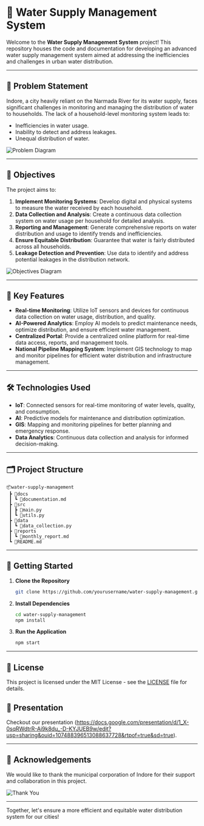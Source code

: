 
# 🌊 Water Supply Management System

Welcome to the **Water Supply Management System** project! This repository houses the code and documentation for developing an advanced water supply management system aimed at addressing the inefficiencies and challenges in urban water distribution.

---

## 🚰 Problem Statement

Indore, a city heavily reliant on the Narmada River for its water supply, faces significant challenges in monitoring and managing the distribution of water to households. The lack of a household-level monitoring system leads to:
- Inefficiencies in water usage.
- Inability to detect and address leakages.
- Unequal distribution of water.

![Problem Diagram](https://th.bing.com/th/id/OIP.sr8feX1hpB6gwitYNA5_kAHaCv?rs=1&pid=ImgDetMain)

---

## 🎯 Objectives

The project aims to:

1. **Implement Monitoring Systems**: Develop digital and physical systems to measure the water received by each household.
2. **Data Collection and Analysis**: Create a continuous data collection system on water usage per household for detailed analysis.
3. **Reporting and Management**: Generate comprehensive reports on water distribution and usage to identify trends and inefficiencies.
4. **Ensure Equitable Distribution**: Guarantee that water is fairly distributed across all households.
5. **Leakage Detection and Prevention**: Use data to identify and address potential leakages in the distribution network.

![Objectives Diagram](https://th.bing.com/th/id/R.6ec340cbde4aae673d4feb3ed2be4b06?rik=ZEDpIVA3ZVehLA&riu=http%3a%2f%2fwww.ecbcouncil.com%2fimages%2fabout%2fobjective.jpg&ehk=1uaXHltR%2fM6PyN2FxV%2bzgJyDDsl%2bSMqFn%2bsht1JOsc0%3d&risl=&pid=ImgRaw&r=0)

---

## 🌟 Key Features

- **Real-time Monitoring**: Utilize IoT sensors and devices for continuous data collection on water usage, distribution, and quality.
- **AI-Powered Analytics**: Employ AI models to predict maintenance needs, optimize distribution, and ensure efficient water management.
- **Centralized Portal**: Provide a centralized online platform for real-time data access, reports, and management tools.
- **National Pipeline Mapping System**: Implement GIS technology to map and monitor pipelines for efficient water distribution and infrastructure management.

---

## 🛠️ Technologies Used

- **IoT**: Connected sensors for real-time monitoring of water levels, quality, and consumption.
- **AI**: Predictive models for maintenance and distribution optimization.
- **GIS**: Mapping and monitoring pipelines for better planning and emergency response.
- **Data Analytics**: Continuous data collection and analysis for informed decision-making.

---

## 🗂️ Project Structure

```plaintext
📦water-supply-management
 ┣ 📂docs
 ┃ ┗ 📜documentation.md
 ┣ 📂src
 ┃ ┣ 📜main.py
 ┃ ┗ 📜utils.py
 ┣ 📂data
 ┃ ┗ 📜data_collection.py
 ┣ 📂reports
 ┃ ┗ 📜monthly_report.md
 ┗ 📜README.md
```

---

## 🚀 Getting Started

1. **Clone the Repository**
   ```sh
   git clone https://github.com/yourusername/water-supply-management.git
   ```
2. **Install Dependencies**
   ```sh
   cd water-supply-management
   npm install
   ```
3. **Run the Application**
   ```sh
   npm start
   ```
---

## 📜 License

This project is licensed under the MIT License - see the [LICENSE](LICENSE) file for details.

## 📜 Presentation 

Checkout our presentation (https://docs.google.com/presentation/d/1_X-0sqRWdtrR-Ai9k8du_-D-KYJUEB9w/edit?usp=sharing&ouid=107488396513088637728&rtpof=true&sd=true).


---

## 🙏 Acknowledgements

We would like to thank the municipal corporation of Indore for their support and collaboration in this project.

![Thank You](https://imcindore.mp.gov.in/)

---

Together, let's ensure a more efficient and equitable water distribution system for our cities!

